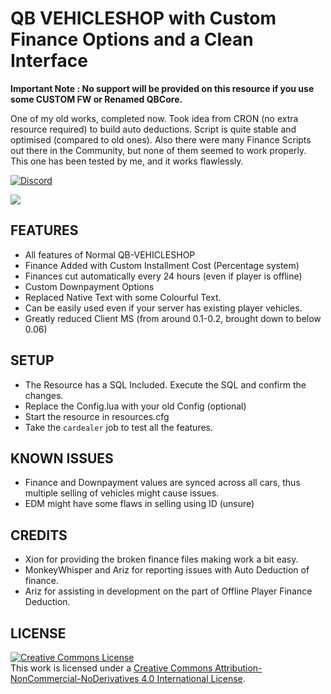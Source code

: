 # QB VEHICLESHOP with Custom Finance Options and a Clean Interface 
**Important Note : No support will be provided on this resource if you use some CUSTOM FW or Renamed QBCore.**

One of my old works, completed now. Took idea from CRON (no extra resource required) to build auto deductions. Script is quite stable and optimised (compared to old ones). Also there were many Finance Scripts out there in the Community, but none of them seemed to work properly. This one has been tested by me, and it works flawlessly. 

<a href="https://discord.gg/jrNxkpVaJU" rel="some text">![Discord](https://discordapp.com/api/guilds/816584206838398997/widget.png?style=banner2)</a>

<img src = 'https://media.discordapp.net/attachments/833414724171202580/860788925991747584/unknown.png'>

## FEATURES
- All features of Normal QB-VEHICLESHOP
- Finance Added with Custom Installment Cost (Percentage system)
- Finances cut automatically every 24 hours (even if player is offline)
- Custom Downpayment Options
- Replaced Native Text with some Colourful Text. 
- Can be easily used even if your server has existing player vehicles. 
- Greatly reduced Client MS (from around 0.1-0.2, brought down to below 0.06) 

## SETUP 
- The Resource has a SQL Included. Execute the SQL and confirm the changes. 
- Replace the Config.lua with your old Config (optional)
- Start the resource in resources.cfg
- Take the `cardealer` job to test all the features. 

## KNOWN ISSUES 
- Finance and Downpayment values are synced across all cars, thus multiple selling of vehicles might cause issues. 
- EDM might have some flaws in selling using ID (unsure) 

## CREDITS
- Xion for providing the broken finance files making work a bit easy. 
- MonkeyWhisper and Ariz for reporting issues with Auto Deduction of finance. 
- Ariz for assisting in development on the part of Offline Player Finance Deduction. 

## LICENSE
<a rel="license" href="http://creativecommons.org/licenses/by-nc-nd/4.0/"><img alt="Creative Commons License" style="border-width:0" src="https://i.creativecommons.org/l/by-nc-nd/4.0/88x31.png" /></a><br />This work is licensed under a <a rel="license" href="http://creativecommons.org/licenses/by-nc-nd/4.0/">Creative Commons Attribution-NonCommercial-NoDerivatives 4.0 International License</a>.

